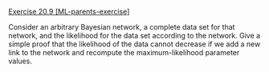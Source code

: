 [Exercise 20.9 \[ML-parents-exercise\]](ex_9/)

Consider an arbitrary Bayesian network, a
complete data set for that network, and the likelihood for the data set
according to the network. Give a simple proof that the likelihood of the
data cannot decrease if we add a new link to the network and recompute
the maximum-likelihood parameter values.
